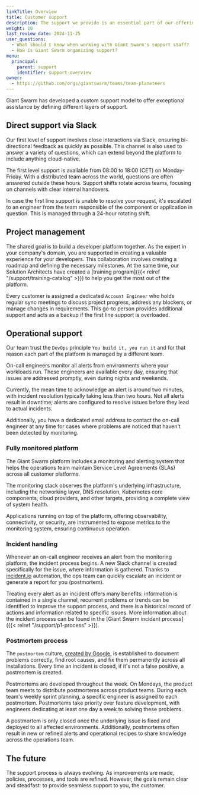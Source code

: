 ```yaml
---
linkTitle: Overview
title: Customer support
description: The support we provide is an essential part of our offering. Here we explain various support service processes and workflows.
weight: 10
last_review_date: 2024-11-25
user_questions:
  - What should I know when working with Giant Swarm's support staff?
  - How is Giant Swarm organizing support?
menu:
  principal:
    parent: support
    identifier: support-overview
owner:
  - https://github.com/orgs/giantswarm/teams/team-planeteers
---
```


Giant Swarm has developed a custom support model to offer exceptional assistance by defining different layers of support.

## Direct support via Slack

Our first level of support involves close interactions via Slack, ensuring bi-directional feedback as quickly as possible. This channel is also used to answer a variety of questions, which can extend beyond the platform to include anything cloud-native.

The first level support is available from 08:00 to 18:00 (CET) on Monday-Friday. With a distributed team across the world, questions are often answered outside these hours. Support shifts rotate across teams, focusing on channels with clear internal handovers.

In case the first line support is unable to resolve your request, it's escalated to an engineer from the team responsible of the component or application in question. This is managed through a 24-hour rotating shift.

## Project management

The shared goal is to build a developer platform together. As the expert in your company's domain, you are supported in creating a valuable experience for your developers. This collaboration involves creating a roadmap and defining the necessary milestones. At the same time, our Solution Architects have created a [training program]({{< relref "/support/training-catalog" >}}) to help you get the most out of the platform.

Every customer is assigned a dedicated `Account Engineer` who holds regular sync meetings to discuss project progress, address any blockers, or manage changes in requirements. This go-to person provides additional support and acts as a backup if the first line support is overloaded.

## Operational support

Our team trust the `DevOps` principle `You build it, you run it` and for that reason each part of the platform is managed by a different team.

On-call engineers monitor all alerts from environments where your workloads run. These engineers are available every day, ensuring that issues are addressed promptly, even during nights and weekends.

Currently, the mean time to acknowledge an alert is around two minutes, with incident resolution typically taking less than two hours. Not all alerts result in downtime; alerts are configured to resolve issues before they lead to actual incidents.

Additionally, you have a dedicated email address to contact the on-call engineer at any time for cases where problems are noticed that haven't been detected by monitoring.

### Fully monitored platform

The Giant Swarm platform includes a monitoring and alerting system that helps the operations team maintain Service Level Agreements (SLAs) across all customer platforms.

The monitoring stack observes the platform's underlying infrastructure, including the networking layer, DNS resolution, Kubernetes core components, cloud providers, and other targets, providing a complete view of system health.

Applications running on top of the platform, offering observability, connectivity, or security, are instrumented to expose metrics to the monitoring system, ensuring continuous operation.

### Incident handling

Whenever an on-call engineer receives an alert from the monitoring platform, the incident process begins. A new Slack channel is created specifically for the issue, where information is gathered. Thanks to [incident.io](https://incident.io) automation, the ops team can quickly escalate an incident or generate a report for you (postmortem).

Treating every alert as an incident offers many benefits: information is contained in a single channel, recurrent problems or trends can be identified to improve the support process, and there is a historical record of actions and information related to specific issues. More information about the incident process can be found in the [Giant Swarm incident process]({{< relref "/support/p1-process" >}}).

### Postmortem process

The `postmortem` culture, [created by Google](https://sre.google/sre-book/postmortem-culture/), is established to document problems correctly, find root causes, and fix them permanently across all installations. Every time an incident is closed, if it's not a false positive, a postmortem is created.

Postmortems are developed throughout the week. On Mondays, the product team meets to distribute postmortems across product teams. During each team's weekly sprint planning, a specific engineer is assigned to each postmortem. Postmortems take priority over feature development, with engineers dedicating at least one day a week to solving these problems.

A postmortem is only closed once the underlying issue is fixed and deployed to all affected environments. Additionally, postmortems often result in new or refined alerts and operational recipes to share knowledge across the operations team.

## The future

The support process is always evolving. As improvements are made, policies, processes, and tools are refined. However, the goals remain clear and steadfast: to provide seamless support to you, the customer.

